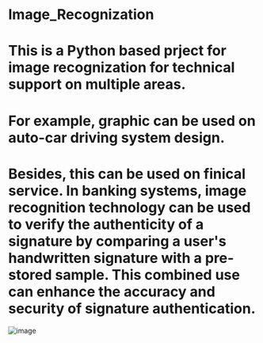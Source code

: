 # Image_Recognization
# This is a Python based prject for image recognization for technical support on multiple areas.
# For example, graphic can be used on auto-car driving system design.
# Besides, this can be used on finical service. In banking systems, image recognition technology can be used to verify the authenticity of a signature by comparing a user's handwritten signature with a pre-stored sample. This combined use can enhance the accuracy and security of signature authentication.


![image](https://github.com/yuxin-d/Image_Recognization/assets/75573667/ae64b195-9da5-4bd8-9716-20302e27db81)



